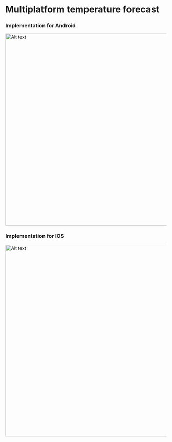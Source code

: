 <h1>Multiplatform temperature forecast</h1>
<h3>Implementation for Android</h3>
<img src="https://github.com/LizaDobrogost2/CodingChallenge/assets/140182530/d3b8ca67-14f3-4029-aa71-aa2d6f5a98b6" alt="Alt text" height="600px" title="Optional title">

<h3>Implementation for IOS</h3>
<img src="https://github.com/LizaDobrogost2/CodingChallenge/assets/140182530/ba008991-2af2-465d-ba5c-701ddd84562e" alt="Alt text" height="600px" title="Optional title">
